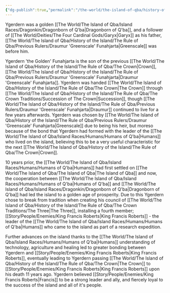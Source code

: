 ```yaml
---
{"dg-publish":true,"permalink":"/the-world/the-island-of-qba/history-of-the-island/the-rule-of-qba/previous-rulers/emperor-ygerdern-the-golden-funahjarta/"}
---
```


Ygerdern was a golden [[The World/The Island of Qba/Island Races/Dragonkin/Dragonborn of Q'ba\|Dragonborn of Q'ba]], and a follower of [[The World/Deities/The Four Cardinal Gods/Garyx\|Garyx]] as his father, [[The World/The Island of Qba/History of the Island/The Rule of Qba/Previous Rulers/Draumur 'Greenscale' Funahjarta\|Greenscale]] was before him. 

Ygerdern 'the Golden' Funahjarta is the son of the previous [[The World/The Island of Qba/History of the Island/The Rule of Qba/The Crown\|Crown]], [[The World/The Island of Qba/History of the Island/The Rule of Qba/Previous Rulers/Draumur 'Greenscale' Funahjarta\|Draumur 'Greenscale' Funahjarta]]. Ygerdern was handed [[The World/The Island of Qba/History of the Island/The Rule of Qba/The Crown\|The Crown]] through [[The World/The Island of Qba/History of the Island/The Rule of Qba/The Crown Traditions/Succession of The Crown\|Succession]], though [[The World/The Island of Qba/History of the Island/The Rule of Qba/Previous Rulers/Draumur 'Greenscale' Funahjarta\|Draumur]] continued to live for a few years afterwards. Ygerdern was chosen by [[The World/The Island of Qba/History of the Island/The Rule of Qba/Previous Rulers/Draumur 'Greenscale' Funahjarta\|Greenscale]] due to being his heir, but moreso because of the bond that Ygerdern had formed with the leader of the [[The World/The Island of Qba/Island Races/Humans/Humans of Q'ba\|Humans]] who lived on the island, believing this to be a very useful characteristic for the next [[The World/The Island of Qba/History of the Island/The Rule of Qba/The Crown\|Crown]].

10 years prior, the [[The World/The Island of Qba/Island Races/Humans/Humans of Q'ba\|Humans]] had first settled on [[The World/The Island of Qba/The Island of Qba\|The Island of Qba]] and now, the cooperation between [[The World/The Island of Qba/Island Races/Humans/Humans of Q'ba\|Humans of Q'ba]] and [[The World/The Island of Qba/Island Races/Dragonkin/Dragonborn of Q'ba\|Dragonborn of Q'ba]] had led the island to a golden age of prosperity. Due to this Ygerdern chose to break from tradition when creating his council of [[The World/The Island of Qba/History of the Island/The Rule of Qba/The Crown Traditions/The Three\|The Three]], installing a fourth member; [[Story/People/Enemies/King Francis Roberts\|King Francis Roberts]] - the leader of the [[The World/The Island of Qba/Island Races/Humans/Humans of Q'ba\|Humans]] who came to the island as part of a research expedition. 

Further advances on the island thanks to the [[The World/The Island of Qba/Island Races/Humans/Humans of Q'ba\|Humans]] understanding of technology, agriculture and healing led to greater bonding between Ygerdern and [[Story/People/Enemies/King Francis Roberts\|King Francis Roberts]], eventually leading to Ygerdern passing [[The World/The Island of Qba/History of the Island/The Rule of Qba/The Crown\|The Crown]] to [[Story/People/Enemies/King Francis Roberts\|King Francis Roberts]] upon his death 11 years ago. Ygerdern believed [[Story/People/Enemies/King Francis Roberts\|Francis]] to be a strong leader and ally, and fiercely loyal to the success of the island and all of it's people. 
